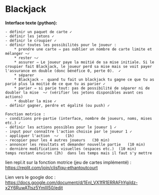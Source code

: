 # Blackjack
**Interface texte (python):**

    - définir un paquet de carte ✓
    - définir les jetons ✓
    - définir le croupier ✓
    - définir toutes les possibilités pour le joueur :
        * prendre une carte ⇒ pas oublier un nombre de carte limite et mélanger ~✓
        * rester ~✓
        * assurer ⇒ Le joueur paye la moitié de sa mise initiale. Si le croupier fait Blackjack, le joueur perd sa mise mais se voit payer l'assurance en double (donc bénéfice 0, perte 0).  ✓
        * séparer
        * Blackjack ⇒  quand tu fait un blackjack tu gagne ce que tu as parié plus la moitié de ce que tu as parier ✓ 
        * parier ⇒ si parie tout: pas de possibilité de séparer ni de doubler la mise  ~✓ (vérifier les jetons disponibles avant ces actions)
        * doubler la mise ✓
    - définir gagner, perdre et égalité (ou push) ✓
    
    Fonction motrice :
    - conditions pré-partie (interface, nombre de joueurs, noms, mises etc.) ✓
    - définir les actions possibles pour le joueur 1 ✓
    - input pour connaître l'action choisie par le joueur 1 ✓
    - appliquer l'action  ~✓   (1h)
    - recopier pour les 4 autres joueurs   (30 min)
    - annoncer les résultats et demander nouvelle partie   (10 min)
    - dernière modifications visuelles (espaces etc.)  (10 min)
    temps restant environ (2h)  dans les temps mais il faut s'y mettre

lien repl.it sur la fonction motrice (jeu de cartes implémenté) :   https://replit.com/join/clisflqu-ethantoutcourt

Lien vers le google doc : https://docs.google.com/document/d/1Enl_VX1fR1ERRAFhYgjldz-x2Y6RuwATtsz5YmIII50/edit
